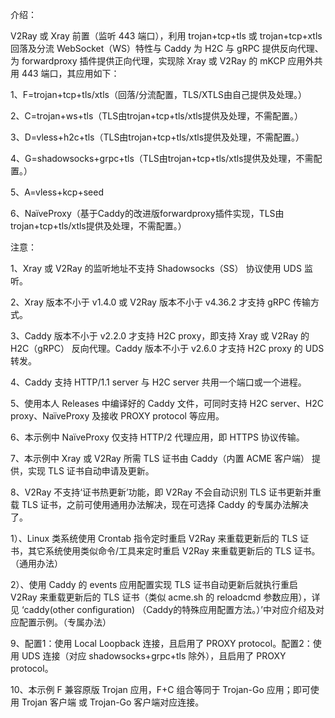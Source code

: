 介绍：

V2Ray 或 Xray 前置（监听 443 端口），利用 trojan+tcp+tls 或 trojan+tcp+xtls 回落及分流 WebSocket（WS）特性与 Caddy 为 H2C 与 gRPC 提供反向代理、为 forwardproxy 插件提供正向代理，实现除 Xray 或 V2Ray 的 mKCP 应用外共用 443 端口，其应用如下：

1、F=trojan+tcp+tls/xtls（回落/分流配置，TLS/XTLS由自己提供及处理。）

2、C=trojan+ws+tls（TLS由trojan+tcp+tls/xtls提供及处理，不需配置。）

3、D=vless+h2c+tls（TLS由trojan+tcp+tls/xtls提供及处理，不需配置。）

4、G=shadowsocks+grpc+tls（TLS由trojan+tcp+tls/xtls提供及处理，不需配置。）

5、A=vless+kcp+seed

6、NaïveProxy（基于Caddy的改进版forwardproxy插件实现，TLS由trojan+tcp+tls/xtls提供及处理，不需配置。）

注意：

1、Xray 或 V2Ray 的监听地址不支持 Shadowsocks（SS） 协议使用 UDS 监听。

2、Xray 版本不小于 v1.4.0 或 V2Ray 版本不小于 v4.36.2 才支持 gRPC 传输方式。

3、Caddy 版本不小于 v2.2.0 才支持 H2C proxy，即支持 Xray 或 V2Ray 的 H2C（gRPC） 反向代理。Caddy 版本不小于 v2.6.0 才支持 H2C proxy 的 UDS 转发。

4、Caddy 支持 HTTP/1.1 server 与 H2C server 共用一个端口或一个进程。

5、使用本人 Releases 中编译好的 Caddy 文件，可同时支持 H2C server、H2C proxy、NaïveProxy 及接收 PROXY protocol 等应用。

6、本示例中 NaïveProxy 仅支持 HTTP/2 代理应用，即 HTTPS 协议传输。

7、本示例中 Xray 或 V2Ray 所需 TLS 证书由 Caddy（内置 ACME 客户端） 提供，实现 TLS 证书自动申请及更新。

8、V2Ray 不支持‘证书热更新’功能，即 V2Ray 不会自动识别 TLS 证书更新并重载 TLS 证书，之前可使用通用办法解决，现在可选择 Caddy 的专属办法解决了。

1）、Linux 类系统使用 Crontab 指令定时重启 V2Ray 来重载更新后的 TLS 证书，其它系统使用类似命令/工具来定时重启 V2Ray 来重载更新后的 TLS 证书。（通用办法）

2）、使用 Caddy 的 events 应用配置实现 TLS 证书自动更新后就执行重启 V2Ray 来重载更新后的 TLS 证书（类似 acme.sh 的 reloadcmd 参数应用），详见 ‘caddy(other configuration) （Caddy的特殊应用配置方法。）’中对应介绍及对应配置示例。（专属办法）

9、配置1：使用 Local Loopback 连接，且启用了 PROXY protocol。配置2：使用 UDS 连接（对应 shadowsocks+grpc+tls 除外），且启用了 PROXY protocol。

10、本示例 F 兼容原版 Trojan 应用，F+C 组合等同于 Trojan-Go 应用；即可使用 Trojan 客户端 或 Trojan-Go 客户端对应连接。

